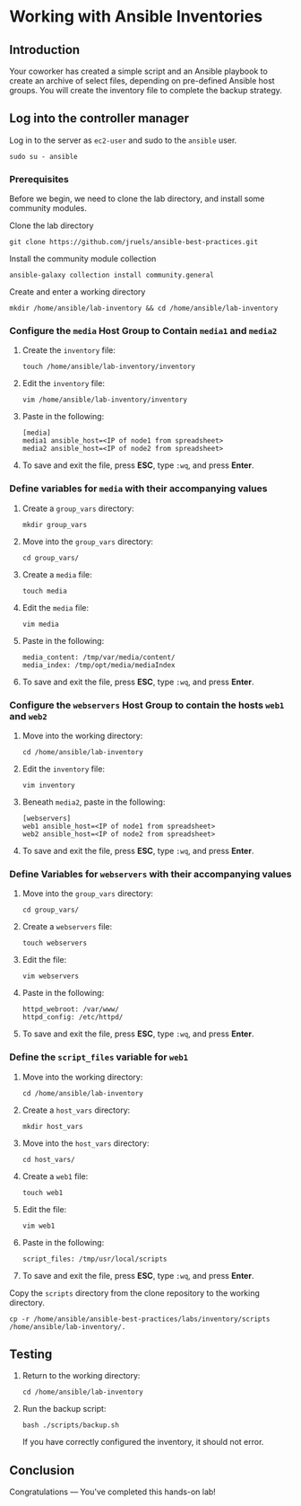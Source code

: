 # Working with Ansible Inventories

## Introduction

Your coworker has created a simple script and an Ansible playbook to create an archive of select files, depending on pre-defined Ansible host groups. You will create the inventory file to complete the backup strategy.

## Log into the controller manager

Log in to the server as `ec2-user` and sudo to the `ansible` user.
```
sudo su - ansible
```

### Prerequisites

Before we begin, we need to clone the lab directory, and install some community modules. 

Clone the lab directory

```
git clone https://github.com/jruels/ansible-best-practices.git
```

Install the community module collection

```
ansible-galaxy collection install community.general
```


Create and enter a working directory

```
mkdir /home/ansible/lab-inventory && cd /home/ansible/lab-inventory
```

### Configure the `media` Host Group to Contain `media1` and `media2`

1. Create the `inventory` file:

   `touch /home/ansible/lab-inventory/inventory `

2. Edit the `inventory` file:

   `vim /home/ansible/lab-inventory/inventory `

3. Paste in the following:

   ```
   [media] 
   media1 ansible_host=<IP of node1 from spreadsheet>
   media2 ansible_host=<IP of node2 from spreadsheet>
   ```

4. To save and exit the file, press **ESC**, type `:wq`, and press **Enter**.



### Define variables for `media` with their accompanying values

1. Create a `group_vars` directory:

   `mkdir group_vars `

2. Move into the `group_vars` directory:

   `cd group_vars/ `

3. Create a `media` file:

   `touch media `

4. Edit the `media` file:

   `vim media `

5. Paste in the following:

   ```
   media_content: /tmp/var/media/content/
   media_index: /tmp/opt/media/mediaIndex
   ```

6. To save and exit the file, press **ESC**, type `:wq`, and press **Enter**.



### Configure the `webservers` Host Group to contain the hosts `web1` and `web2`

1. Move into the working directory:

   `cd /home/ansible/lab-inventory`

2. Edit the `inventory` file:

   `vim inventory `

3. Beneath `media2`, paste in the following:

   ```
   [webservers] 
   web1 ansible_host=<IP of node1 from spreadsheet>
   web2 ansible_host=<IP of node2 from spreadsheet>
   ```

4. To save and exit the file, press **ESC**, type `:wq`, and press **Enter**.



### Define Variables for `webservers` with their accompanying values

1. Move into the `group_vars` directory:

   `cd group_vars/ `

2. Create a `webservers` file:

   `touch webservers `

3. Edit the file:

   `vim webservers `

4. Paste in the following:

   ```
   httpd_webroot: /var/www/
   httpd_config: /etc/httpd/
   ```

5. To save and exit the file, press **ESC**, type `:wq`, and press **Enter**.



### Define the `script_files` variable for `web1` 

1. Move into the working directory:

   `cd /home/ansible/lab-inventory `

2. Create a `host_vars` directory:

   `mkdir host_vars `

3. Move into the `host_vars` directory:

   `cd host_vars/ `

4. Create a `web1` file:

   `touch web1 `

5. Edit the file:

   `vim web1 `

6. Paste in the following:

   `script_files: /tmp/usr/local/scripts `

7. To save and exit the file, press **ESC**, type `:wq`, and press **Enter**.

Copy the ``scripts`` directory from the clone repository to the working directory.

```
cp -r /home/ansible/ansible-best-practices/labs/inventory/scripts /home/ansible/lab-inventory/.
```

## Testing

1. Return to the working directory:

   `cd /home/ansible/lab-inventory `

2. Run the backup script:

   `bash ./scripts/backup.sh `

   If you have correctly configured the inventory, it should not error.



## Conclusion

Congratulations — You've completed this hands-on lab!
